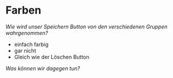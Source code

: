 # Farben

*Wie wird unser Speichern Button von den verschiedenen Gruppen wahrgenommen?*

- einfach farbig
- gar nicht
- Gleich wie der Löschen Button

*Was können wir dagegen tun?*
